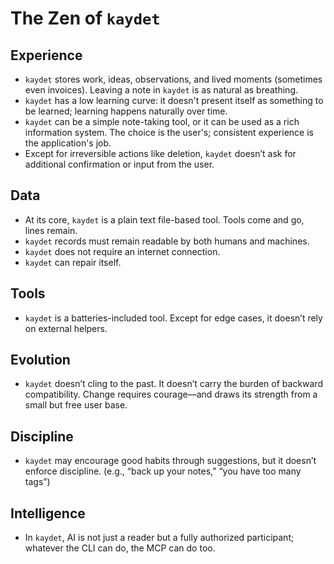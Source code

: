 # The Zen of `kaydet`

## Experience

* `kaydet` stores work, ideas, observations, and lived moments (sometimes even invoices). Leaving a note in `kaydet` is as natural as breathing.
* `kaydet` has a low learning curve: it doesn't present itself as something to be learned; learning happens naturally over time.
* `kaydet` can be a simple note-taking tool, or it can be used as a rich information system. The choice is the user's; consistent experience is the application's job.
* Except for irreversible actions like deletion, `kaydet` doesn’t ask for additional confirmation or input from the user.

## Data

* At its core, `kaydet` is a plain text file-based tool. Tools come and go, lines remain.
* `kaydet` records must remain readable by both humans and machines.
* `kaydet` does not require an internet connection.
* `kaydet` can repair itself.

## Tools

* `kaydet` is a batteries-included tool. Except for edge cases, it doesn’t rely on external helpers.

## Evolution

* `kaydet` doesn’t cling to the past. It doesn’t carry the burden of backward compatibility. Change requires courage—and draws its strength from a small but free user base.

## Discipline

* `kaydet` may encourage good habits through suggestions, but it doesn’t enforce discipline. (e.g., “back up your notes,” “you have too many tags”)

## Intelligence

* In `kaydet`, AI is not just a reader but a fully authorized participant; whatever the CLI can do, the MCP can do too.